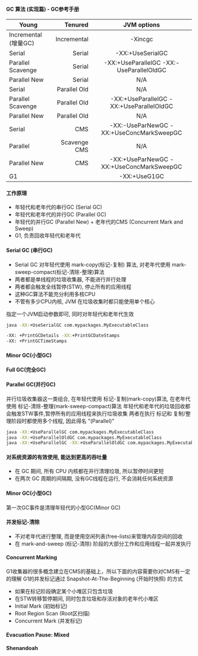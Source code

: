 #### GC 算法 (实现篇) - GC参考手册
| Young                   | Tenured                | JVM options                                |
| --------                | -----:                 | :----:                                     |
| Incremental (增量GC)	  |  Incremental	         |  -Xincgc                                   |
| Serial	                |  Serial	               |  -XX:+UseSerialGC                          |
| Parallel Scavenge	      |  Serial                |  -XX:+UseParallelGC -XX:-UseParallelOldGC  |
| Parallel New	          |  Serial	               |  N/A                                       |
| Serial	                |  Parallel Old	         |  N/A                                       |
| Parallel Scavenge	      |  Parallel Old	         |  -XX:+UseParallelGC -XX:+UseParallelOldGC  |
| Parallel New	          |  Parallel Old	         |  N/A                                       |
| Serial	                |  CMS	                 |  -XX:-UseParNewGC -XX:+UseConcMarkSweepGC  |
| Parallel                |  Scavenge	CMS	         |  N/A                                       |
| Parallel New	          |  CMS	                 |  -XX:+UseParNewGC -XX:+UseConcMarkSweepGC  |
| G1	                    |                        |  -XX:+UseG1GC                              |

#### 工作原理
- 年轻代和老年代的串行GC (Serial GC)
- 年轻代和老年代的并行GC (Parallel GC)
- 年轻代的并行GC (Parallel New) + 老年代的CMS (Concurrent Mark and Sweep)
- G1, 负责回收年轻代和老年代

#### Serial GC (串行GC)
- Serial GC 对年轻代使用 mark-copy(标记-复制) 算法, 对老年代使用 mark-sweep-compact(标记-清除-整理)算法
- 两者都是单线程的垃圾收集器, 不能进行并行处理
- 两者都会触发全线暂停(STW), 停止所有的应用线程
- 这种GC算法不能充分利用多核CPU
- 不管有多少CPU内核, JVM 在垃圾收集时都只能使用单个核心

指定一个JVM启动参数即可, 同时对年轻代和老年代生效
```cmd
java -XX:+UseSerialGC com.mypackages.MyExecutableClass
```
```cmd
-XX: +PrintGCDetails -XX:+PrintGCDateStamps 
-XX: +PrintGCTimeStamps
```

#### Minor GC(小型GC)
#### Full GC(完全GC)
#### Parallel GC(并行GC)
并行垃圾收集器这一类组合, 在年轻代使用 标记-复制(mark-copy)算法, 在老年代使用 标记-清除-整理(mark-sweep-compact)算法
年轻代和老年代的垃圾回收都会触发STW事件,暂停所有的应用线程来执行垃圾收集
两者在执行 标记和 复制/整理阶段时都使用多个线程, 因此得名 "(Parallel)"
```cmd
java -XX:+UseParallelGC com.mypackages.MyExecutableClass
java -XX:+UseParallelOldGC com.mypackages.MyExecutableClass
java -XX:+UseParallelGC -XX:+UseParallelOldGC com.mypackages.MyExecutableClass
```
#### 对系统资源的有效使用, 能达到更高的吞吐量
- 在 GC 期间, 所有 CPU 内核都在并行清理垃圾, 所以暂停时间更短
- 在两次 GC 周期的间隔期, 没有GC线程在运行, 不会消耗任何系统资源

#### Minor GC(小型GC)
第一次GC事件是清理年轻代的小型GC(Minor GC)

#### 并发标记-清除
- 不对老年代进行整理, 而是使用空闲列表(free-lists)来管理内存空间的回收
- 在 mark-and-sweep (标记-清除) 阶段的大部分工作和应用线程一起并发执行

#### Concurrent Marking
G1收集器的很多概念建立在CMS的基础上，所以下面的内容需要你对CMS有一定的理解
G1的并发标记通过 Snapshot-At-The-Beginning (开始时快照) 的方式

- 如果在标记阶段确定某个小堆区只包含垃圾
- 在STW转移暂停期间, 同时包含垃圾和存活对象的老年代小堆区
- Initial Mark (初始标记)
- Root Region Scan (Root区扫描)
- Concurrent Mark (并发标记)

#### Evacuation Pause: Mixed
#### Shenandoah
